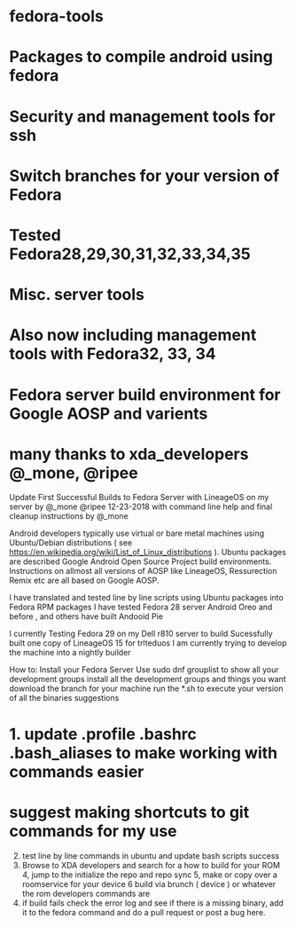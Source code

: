 # fedora-tools

# Packages to compile android using fedora
# Security and management tools for ssh
# Switch branches for your version of Fedora

# Tested Fedora28,29,30,31,32,33,34,35

# Misc. server tools

# Also now including management tools with Fedora32, 33, 34


# Fedora server build environment for Google AOSP and varients 
   
# many thanks to xda_developers @_mone, @ripee

Update First Successful Builds to Fedora Server with LineageOS on my server
by @_mone @ripee 
12-23-2018 with command line help and final cleanup instructions by @_mone 

Android developers typically use virtual or bare metal machines using Ubuntu/Debian
distributions ( see https://en.wikipedia.org/wiki/List_of_Linux_distributions ).
Ubuntu packages are described Google Android Open Source Project build environments.
Instructions on allmost all versions of AOSP like LineageOS, Ressurection Remix etc
are all based on Google AOSP.

I have translated and tested line by line scripts using Ubuntu packages into Fedora RPM packages
I have tested Fedora 28 server Android Oreo and before , and others have built Andooid Pie

I currently Testing Fedora 29 on my Dell r810 server to build
Sucessfully built one copy of LineageOS 15 for trlteduos 
I am currently trying to develop the machine into a nightly builder

How to:
Install your Fedora Server
Use sudo dnf grouplist to show all your development groups
install all the development groups and things you want
download the branch for your machine
run the *.sh to execute your version of all the binaries
suggestions
# 1. update .profile .bashrc .bash_aliases to make working with commands easier
#     suggest making shortcuts to git commands for my use 
2. test line by line commands in ubuntu and update bash scripts success 
3. Browse to XDA developers and search for a how to build for your ROM
4, jump to the initialize the repo and repo sync
5, make or copy over a roomservice for your device
6 build via brunch ( device ) or whatever the rom developers commands are
7. if build fails check the error log and see if there is a missing binary, add it to the fedora command and do a pull request 
     or post a bug here.

